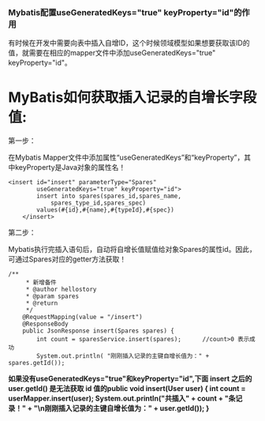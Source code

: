 ### Mybatis配置useGeneratedKeys="true" keyProperty="id"的作用

有时候在开发中需要向表中插入自增ID，这个时候领域模型如果想要获取该ID的值，就需要在相应的mapper文件中添加useGeneratedKeys="true" keyProperty="id"。



# MyBatis如何获取插入记录的自增长字段值:

第一步：

  在Mybatis Mapper文件中添加属性“useGeneratedKeys”和“keyProperty”，其中keyProperty是Java对象的属性名！

```
<insert id="insert" parameterType="Spares" 
        useGeneratedKeys="true" keyProperty="id">
        insert into spares(spares_id,spares_name,
            spares_type_id,spares_spec)
        values(#{id},#{name},#{typeId},#{spec})
    </insert>
```

第二步：

Mybatis执行完插入语句后，自动将自增长值赋值给对象Spares的属性id。因此，可通过Spares对应的getter方法获取！

```
/**
     * 新增备件
     * @author hellostory
     * @param spares
     * @return
     */
    @RequestMapping(value = "/insert")
    @ResponseBody
    public JsonResponse insert(Spares spares) {
        int count = sparesService.insert(spares);      //count>0 表示成功
        System.out.println( "刚刚插入记录的主键自增长值为：" + spares.getId());
```

 **如果没有useGeneratedKeys="true"和keyProperty="id",下面 insert 之后的 user.getId() 是无法获取 id 值的public void insert(User user) {   int count = userMapper.insert(user);   System.out.println("共插入" + count + "条记录！" + "\n刚刚插入记录的主键自增长值为：" + user.getId()); }**